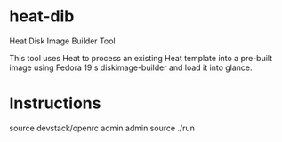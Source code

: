 heat-dib
========

Heat Disk Image Builder Tool

This tool uses Heat to process an existing Heat template into a pre-built image
using Fedora 19's diskimage-builder and load it into glance.

Instructions
============
source devstack/openrc admin admin
source ./run
